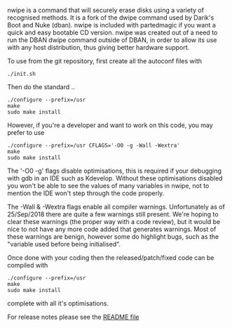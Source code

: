 nwipe is a command that will securely erase disks using a variety of
recognised methods.  It is a fork of the dwipe command used by
Darik's Boot and Nuke (dban).  nwipe is included with partedmagic if you
want a quick and easy bootable CD version.  nwipe was created out of
a need to run the DBAN dwipe command outside of DBAN, in order to
allow its use with any host distribution, thus giving better hardware
support.

To use from the git repository, first create all the autoconf files with
```
./init.sh
```
Then do the standard ..
```
./configure --prefix=/usr
make
sudo make install
```
However, if you're a developer and want to work on this code, you may prefer to use
```
./configure --prefix=/usr CFLAGS='-O0 -g -Wall -Wextra'
make
sudo make install
```
The '-O0 -g' flags disable optimisations, this is required if your debugging with
gdb in an IDE such as Kdevelop. Without these optimisations disabled you won't be
able to see the values of many variables in nwipe, not to mention the IDE won't step
through the code properly.

The -Wall & -Wextra flags enable all compiler warnings. Unfortunately as of 25/Sep/2018
there are quite a few warnings still present. We're hoping to clear these warnings
(the proper way with a code review), but it would be nice to not have any more code
added that generates warnings. Most of these warnings are benign, however some do
highlight bugs, such as the "variable used before being initialised".

Once done with your coding then the released/patch/fixed code can be compiled with
```
./configure --prefix=/usr
make
sudo make install
```
complete with all it's optimisations.

For release notes please see the [README file](README)

